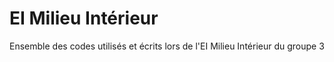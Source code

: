 # EI Milieu Intérieur

Ensemble des codes utilisés et écrits lors de l'EI Milieu Intérieur du groupe 3